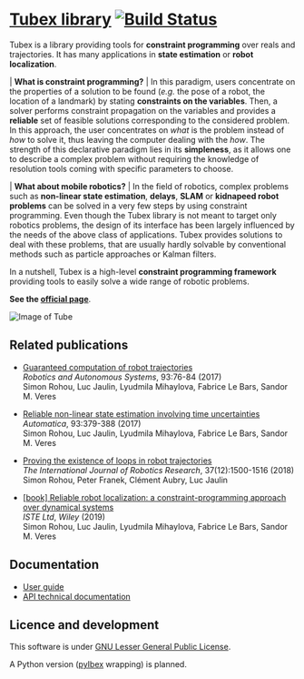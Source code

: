 # [Tubex library](http://simon-rohou.fr/research/tubex-lib) [![Build Status](https://travis-ci.org/SimonRohou/tubex-lib.svg)](https://travis-ci.org/SimonRohou/tubex-lib)


Tubex is a library providing tools for **constraint programming** over reals and trajectories. It has many applications in **state estimation** or **robot localization**.

| **What is constraint programming?**
| In this paradigm, users concentrate on the properties of a solution to be found (*e.g.* the pose of a robot, the location of a landmark) by stating **constraints on the variables**. Then, a solver performs constraint propagation on the variables and provides a **reliable** set of feasible solutions corresponding to the considered problem. In this approach, the user concentrates on *what* is the problem instead of *how* to solve it, thus leaving the computer dealing with the *how*. The strength of this declarative paradigm lies in its **simpleness**, as it allows one to describe a complex problem without requiring the knowledge of resolution tools coming with specific parameters to choose.

| **What about mobile robotics?**
| In the field of robotics, complex problems such as **non-linear state estimation**, **delays**, **SLAM** or **kidnapeed robot problems** can be solved in a very few steps by using constraint programming. Even though the Tubex library is not meant to target only robotics problems, the design of its interface has been largely influenced by the needs of the above class of applications. Tubex provides solutions to deal with these problems, that are usually hardly solvable by conventional methods such as particle approaches or Kalman filters. 

In a nutshell, Tubex is a high-level **constraint programming framework** providing tools to easily solve a wide range of robotic problems.

**See the [official page](http://simon-rohou.fr/research/tubex-lib)**.

![Image of Tube](https://cdn.rawgit.com/SimonRohou/tubex-lib/master/doc/user_manual/img/tube_slices_small.png)


Related publications
--------------------

* [Guaranteed computation of robot trajectories](http://simon-rohou.fr/research/tubint/tubint_paper.pdf)<br />*Robotics and Autonomous Systems*, 93:76-84 (2017)<br />Simon Rohou, Luc Jaulin, Lyudmila Mihaylova, Fabrice Le Bars, Sandor M. Veres

* [Reliable non-linear state estimation involving time uncertainties](http://simon-rohou.fr/research/tubeval/tubeval_paper.pdf)<br />*Automatica*, 93:379-388 (2017)<br />Simon Rohou, Luc Jaulin, Lyudmila Mihaylova, Fabrice Le Bars, Sandor M. Veres

* [Proving the existence of loops in robot trajectories](http://simon-rohou.fr/research/loopproof/loopproof_paper.pdf)<br />*The International Journal of Robotics Research*, 37(12):1500-1516 (2018)<br />Simon Rohou, Peter Franek, Clément Aubry, Luc Jaulin

* [[book] Reliable robot localization: a constraint-programming approach over dynamical systems](http://iste.co.uk/book.php?id=1553)<br />*ISTE Ltd*, *Wiley* (2019)<br />Simon Rohou, Luc Jaulin, Lyudmila Mihaylova, Fabrice Le Bars, Sandor M. Veres


Documentation
-------------

* [User guide](http://simon-rohou.fr/research/tubex-lib)
* [API technical documentation](http://simon-rohou.fr/research/tubex-lib/doxygen/html/annotated.html)


Licence and development
-----------------------

This software is under [GNU Lesser General Public License](https://www.gnu.org/copyleft/lgpl.html).

A Python version ([pyIbex](http://www.ensta-bretagne.fr/desrochers/pyibex) wrapping) is planned.
